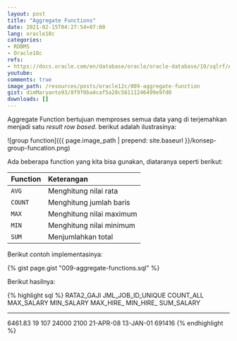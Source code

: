 ```yaml
---
layout: post
title: "Aggregate Functions"
date: 2021-02-15T04:27:54+07:00
lang: oracle18c
categories:
- RDBMS
- Oracle18c
refs: 
- https://docs.oracle.com/en/database/oracle/oracle-database/19/sqlrf/Aggregate-Functions.html#GUID-62BE676B-AF18-4E63-BD14-25206FEA0848
youtube: 
comments: true
image_path: /resources/posts/oracle12c/009-aggregate-function
gist: dimMaryanto93/8f9f0ba4caf5a28c56111246499e97d0
downloads: []
---
```


Aggregate Function bertujuan memproses semua data yang di terjemahkan menjadi satu _result row based_. berikut adalah ilustrasinya:

![group function]({{ page.image_path | prepend: site.baseurl }}/konsep-group-funcation.png)

Ada beberapa function yang kita bisa gunakan, diataranya seperti berikut:

| Function  | Keterangan                        |
|:----------|:----------------------------------|
| `AVG`     | Menghitung nilai rata             |
| `COUNT`   | Menghitung jumlah baris           |
| `MAX`     | Menghitung nilai maximum          |
| `MIN`     | Menghitung nilai minimum          |
| `SUM`     | Menjumlahkan total                |

Berikut contoh implementasinya:

{% gist page.gist "009-aggregate-functions.sql" %}

Berikut hasilnya:

{% highlight sql %}
RATA2_GAJI JML_JOB_ID_UNIQUE  COUNT_ALL MAX_SALARY MIN_SALARY MAX_HIRE_ MIN_HIRE_ SUM_SALARY
---------- ----------------- ---------- ---------- ---------- --------- --------- ----------
   6461.83                19        107      24000       2100 21-APR-08 13-JAN-01     691416
{% endhighlight %}
